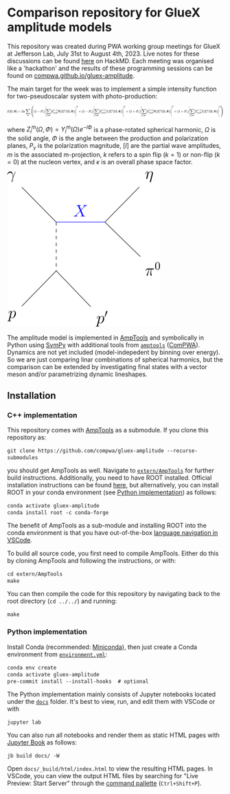 # Comparison repository for GlueX amplitude models

This repository was created during PWA working group meetings for GlueX at Jefferson Lab, July 31st to August 4th, 2023. Live notes for these discussions can be found [here](https://hackmd.io/@QHYjhejHTIWXL2MltV3WNQ/r17prtBo3) on HackMD. Each meeting was organised like a 'hackathon' and the results of these programming sessions can be found on [compwa.github.io/gluex-amplitude](https://compwa.github.io/gluex-amplitude).

The main target for the week was to implement a simple intensity function for two-pseudoscalar system with photo-production:

![](docs/fig/eq-gluex-two-pseusoscalar.svg)

where $Z_{l}^{m}(\Omega,\Phi)=Y_{l}^{m}(\Omega)e^{-i\Phi}$ is a phase-rotated spherical harmonic, $\Omega$ is the solid angle, $\Phi$ is the angle between the production and polarization planes, $P_{\gamma}$ is the polarization magnitude, $[l]$ are the partial wave amplitudes, $m$ is the associated m-projection, $k$ refers to a spin flip ($k=1$) or non-flip ($k=0$) at the nucleon vertex, and $\kappa$ is an overall phase space factor.

![](docs/fig/feynman-gluex-two-pseudoscalar.svg)

The amplitude model is implemented in [AmpTools](https://github.com/mashephe/AmpTools) and symbolically in Python using [SymPy](https://docs.sympy.org) with additional tools from [`amptools`](https://ampform.rtfd.io) ([ComPWA](https://compwa-org.rtfd.io)). Dynamics are not yet included (model-indepedent by binning over energy). So we are just comparing linar combinations of spherical harmonics, but the comparison can be extended by investigating final states with a vector meson and/or parametrizing dynamic lineshapes.

## Installation

### C++ implementation

This repository comes with [AmpTools](https://github.com/mashephe/AmpTools) as a submodule. If you clone this repository as:

```shell
git clone https://github.com/compwa/gluex-amplitude --recurse-submodules
```

you should get AmpTools as well. Navigate to [`extern/AmpTools`](./extern/AmpTools) for further build instructions. Additionally, you need to have ROOT installed. Official installation instructions can be found [here](https://root.cern/install), but alternatively, you can install ROOT in your conda environment (see [Python implementation](#python-implementation)) as follows:

```shell
conda activate gluex-amplitude
conda install root -c conda-forge
```

The benefit of AmpTools as a sub-module and installing ROOT into the conda environment is that you have out-of-the-box [language navigation in VSCode](https://code.visualstudio.com/docs/cpp/cpp-ide#_navigate-source-code).

To build all source code, you first need to compile AmpTools. Either do this by cloning AmpTools and following the instructions, or with:

```shell
cd extern/AmpTools
make
```

You can then compile the code for this repository by navigating back to the root directory (`cd ../../`) and running:

```
make
```

### Python implementation

Install Conda (recommended: [Miniconda](https://docs.conda.io/en/latest/miniconda.html#linux-installers)), then just create a Conda environment from [`environment.yml`](./environment.yml):

```shell
conda env create
conda activate gluex-amplitude
pre-commit install --install-hooks  # optional
```

The Python implementation mainly consists of Jupyter notebooks located under the [`docs`](./docs) folder. It's best to view, run, and edit them with VSCode or with

```shell
jupyter lab
```

You can also run all notebooks and render them as static HTML pages with [Jupyter Book](https://jupyterbook.org) as follows:

```shell
jb build docs/ -W
```

Open `docs/_build/html/index.html` to view the resulting HTML pages. In VSCode, you can view the output HTML files by searching for "Live Preview: Start Server" through the [command pallette](https://code.visualstudio.com/api/ux-guidelines/command-palette) (`Ctrl+Shift+P`).
